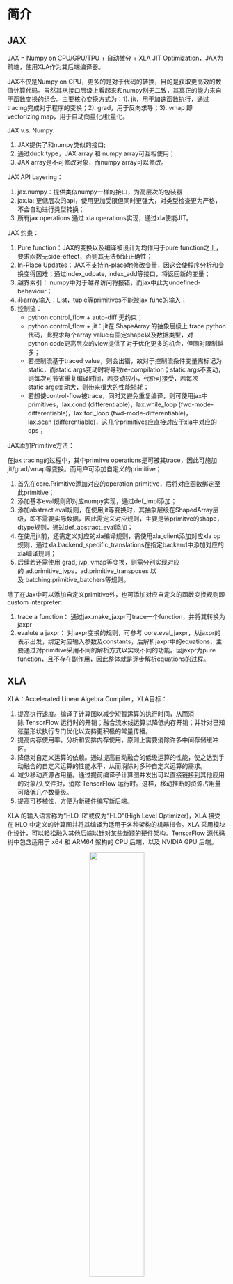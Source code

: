 # 简介

## JAX

JAX = Numpy on CPU/GPU/TPU + 自动微分 + XLA JIT Optimization，JAX为前端，使用XLA作为其后端编译器。

JAX不仅是Numpy on GPU，更多的是对于代码的转换，目的是获取更高效的数值计算代码。虽然其从接口层级上看起来和numpy别无二致，其真正的能力来自于函数变换的组合。主要核心变换方式为：1). jit，用于加速函数执行，通过tracing完成对于程序的变换；2). grad，用于反向求导；3). vmap 即vectorizing map，用于自动向量化/批量化。

JAX v.s. Numpy: 
1. JAX提供了和numpy类似的接口;
2. 通过duck type，JAX array 和 numpy array可互相使用；
3. JAX array是不可修改对象，而numpy array可以修改。

JAX API Layering：
1. jax.numpy：提供类似numpy一样的接口，为高层次的包装器
2. jax.la: 更低层次的api，使用更加受限但同时更强大，对类型检查更为严格，不会自动进行类型转换；
3. 所有jax operations 通过 xla operations实现，通过xla使能JIT。

JAX 约束：
1. Pure function：JAX的变换以及编译被设计为均作用于pure function之上，要求函数无side-effect，否则其无法保证正确性；
2. In-Place Updates：JAX不支持in-place地修改变量，因这会使程序分析和变换变得困难；通过index_udpate, index_add等接口，将返回新的变量；
3. 越界索引： numpy中对于越界访问将报错，而jax中此为undefined-behaviour；
4. 非array输入：List，tuple等primitives不能被jax func的输入；
5. 控制流：
   * python control_flow + auto-diff 无约束；
   * python control_flow + jit：jit在 ShapeArray 的抽象层级上 trace python代码，此要求每个array value有固定shape以及数据类型，对python code更高层次的view提供了对于优化更多的机会，但同时限制越多；
   * 若控制流基于traced value，则会出错，故对于控制流条件变量需标记为static，而static args变动时将导致re-compilation；static args不变动，则每次可节省重复编译时间，若变动较小，代价可接受，若每次static args变动大，则带来很大的性能损耗；
   * 若想使control-flow被trace，同时又避免重复编译，则可使用jax中primitives，lax.cond (differentiable)，lax.while_loop (fwd-mode-differentiable)，lax.fori_loop (fwd-mode-differentiable)，lax.scan (differentiable)，这几个primitives应直接对应于xla中对应的ops；

JAX添加Primitive方法：

在jax tracing的过程中，其中primitve operations是可被其trace，因此可施加jit/grad/vmap等变换。而用户可添加自定义的primitive；
1. 首先在core.Primitive添加对应的operation primitive，后将对应函数绑定至此primitive；
2. 添加基本eval规则即对应numpy实现，通过def_impl添加；
3. 添加abstract eval规则，在使用jit等变换时，其抽象层级在ShapedArray层级，即不需要实际数据，因此需定义对应规则，主要是该primitve的shape，dtype规则，通过def_abstract_eval添加；
4. 在使用jit前，还需定义对应的xla编译规则，需使用xla_client添加对应xla op规则，通过xla.backend_specific_translations在指定backend中添加对应的xla编译规则；
5. 后续若还需使用 grad, jvp, vmap等变换，则需分别实现对应的 ad.primitive_jvps，ad.primitive_transposes 以及 batching.primitive_batchers等规则。

除了在Jax中可以添加自定义primitive外，也可添加对应自定义的函数变换规则即custom interpreter:
1. trace a function： 通过jax.make_jaxpr可trace一个function，并将其转换为 jaxpr
2. evalute a jaxpr： 对jaxpr变换的规则，可参考 core.eval_jaxpr，从jaxpr的表示出发，绑定对应输入参数及constants，后解析jaxpr中的equations，主要通过对primitive采用不同的解析方式以实现不同的功能。因jaxpr为pure function，且不存在副作用，因此整体就是逐步解析equations的过程。


## XLA

XLA：Accelerated Linear Algebra Compiler，XLA目标：

1. 提高执行速度。编译子计算图以减少短暂运算的执行时间，从而消除 TensorFlow 运行时的开销；融合流水线运算以降低内存开销；并针对已知张量形状执行专门优化以支持更积极的常量传播。
2. 提高内存使用率。分析和安排内存使用，原则上需要消除许多中间存储缓冲区。
3. 降低对自定义运算的依赖。通过提高自动融合的低级运算的性能，使之达到手动融合的自定义运算的性能水平，从而消除对多种自定义运算的需求。
4. 减少移动资源占用量。通过提前编译子计算图并发出可以直接链接到其他应用的对象/头文件对，消除 TensorFlow 运行时。这样，移动推断的资源占用量可降低几个数量级。
5. 提高可移植性，方便为新硬件编写新后端。

XLA 的输入语言称为“HLO IR”或仅为“HLO”(High Level Optimizer)，XLA 接受在 HLO 中定义的计算图并将其编译为适用于各种架构的机器指令。XLA 采用模块化设计，可以轻松融入其他后端以针对某些新颖的硬件架构。TensorFlow 源代码树中包含适用于 x64 和 ARM64 架构的 CPU 后端，以及 NVIDIA GPU 后端。

<div align="center">
<img src="https://github.com/hehesnail/Boring_code/blob/main/imgs/xla.png" width="50%" height="50%" /> 
</div>


如上图所示，XLA 提供了多种与目标无关的优化和分析过程（例如 CSE）、与目标无关的运算融合，以及用于为计算分配运行时内存的缓冲区分析。完成与目标无关的步骤之后，XLA 会将 HLO 计算发送到后端。后端可以执行进一步的 HLO 级优化，而此时将考虑目标特定的信息和需求。最后针对特定目标生成代码。XLA 所含的 CPU 和 GPU 后端使用 LLVM 进行低级 IR、优化和代码生成。这些后端发出有效表示 XLA HLO 计算所需的 LLVM IR，然后调用 LLVM 以从此 LLVM IR 中发出原生代码。从提供的新增硬件的链接来看，当前主要基于LLVM来扩展新的硬件，非LLVM方式则工作量最大。


# 内部机制
## Basic workflow
## jax to xla

### jaxpr
Jax中的transformation将python function转换为了jaxpr IR，其为函数式语言，因此可作为函数变换的IR。通过调用jax.make_jaxpr可以看到对应python function的jaxpr形式。jax通过tracing生成对应的jaxpr，在tracing时，jax将函数每个参数包装为tracer object，这些tracer objects记录所有在其之上执行的jax operations，最后通过jax tracer objects重构整个输出即jaxpr。注意在trace的过程中，所有side effect操作将不会被记录，因此在生成的jaxpr不会记录对应的操作。获取到jaxpr后，不同的transformation依据不同的解释规则完成对代码的变换。

一个jaxpr对象表示具有单个或多个类型输入，单个或多个有类型输出的函数，通常显示如下，具体定义可参考官方文档定义：
```python
jaxpr ::= { lambda Var* ; Var+.
            let Eqn*
            in  [Expr+] }
Eqn  ::= let Var+ = Primitive [ Param* ] Expr+
Primitive := add | sub | sin | mul | ...
```

High-order primitives处理：
* Conditionals：控制流在jaxpr中不会被记录，在调用函数生成jaxpr的时候，因其基于trace的机制，对于python的控制流会正常执行，因此在最后生成的jaxpr中无需重复capture；但若使用lax.switch, lax.cond通过lax实现动态执行，jaxpr将其绑定为primitive cond进行处理，cond有两个输入即index和args。
* While：python loops在tracing的时候被默认inline，若想动态执行需要使用jax.lax.while_loop或jax.lax.fori_loop，此时jaxpr中对应为while primitive；
* Scan & xla call & xla pmap：同理对应为jaxpr对应primitives，分别对应为scan primitive, xla_call 以及xla_pmap，其中xla_call和xla_pmap同将jit编译的函数表示为call_jaxpr，同时包含backend，device等信息。

## xla to target compiler
# XLA Ops
# 总结
## 表示能力
## 技术路线
## HikDSL潜在扩展

# References

XLA Operations： [xla ops](https://www.tensorflow.org/xla/operation_semantics)，各个Ops语义描述，输入输出定义；

XLABuilder定义：[xla builder](https://github.com/tensorflow/tensorflow/blob/master/tensorflow/compiler/xla/client/xla_builder.h)，主要通过XLABuilder添加对应HLO指令，xla_op以及xla_computation定义；

XLA 新增硬件方法：[xla new hardware](https://tensorflow.google.cn/xla/developing_new_backend?hl=zh-cn)，目前支持cpu/gpu均通过LLVM完成；

XLA python端接口：[xla python interface](https://github.com/tensorflow/tensorflow/blob/master/tensorflow/compiler/xla/python/xla_client.py)，这里 xla python interface通过python module xla_extension引入，xla_extension是通过pybind11调用cxx端实现；

JAX XLA：[lax](https://github.com/google/jax/blob/master/jax/lax.py)，
[xla_bridge](https://github.com/google/jax/blob/master/jax/lib/xla_bridge.py)，
[xla_exec](https://github.com/google/jax/blob/master/jax/interpreters/xla.py)

JAX Docs: [jax_doc](https://jax.readthedocs.io/en/latest/index.html)